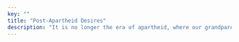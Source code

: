 ```yaml
---
key: ""
title: "Post-Apartheid Desires"
description: "It is no longer the era of apartheid, where our grandparents were glad to simply be 'in school' despite all problems. It is no longer the era of Apartheid; the system should work and the system should work correctly."
---
```

